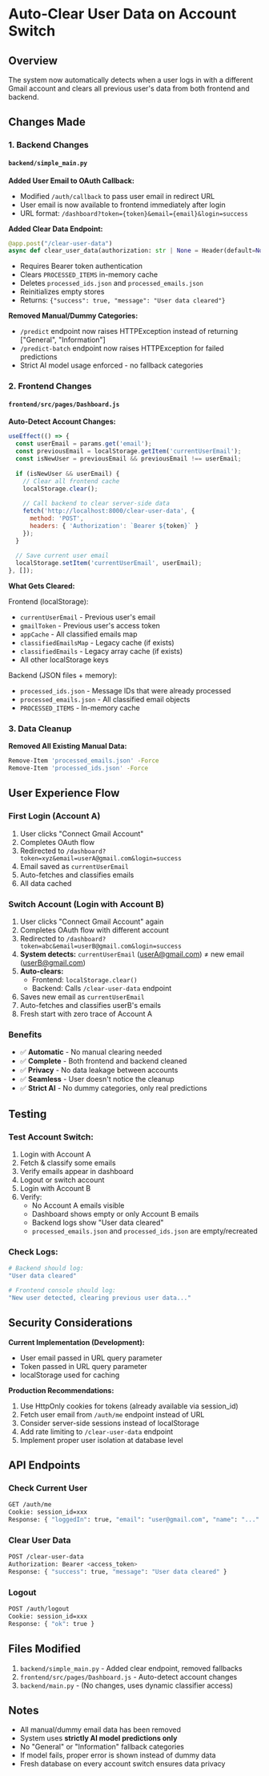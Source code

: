 # Auto-Clear User Data on Account Switch

## Overview
The system now automatically detects when a user logs in with a different Gmail account and clears all previous user's data from both frontend and backend.

## Changes Made

### 1. Backend Changes

#### `backend/simple_main.py`

**Added User Email to OAuth Callback:**
- Modified `/auth/callback` to pass user email in redirect URL
- User email is now available to frontend immediately after login
- URL format: `/dashboard?token={token}&email={email}&login=success`

**Added Clear Data Endpoint:**
```python
@app.post("/clear-user-data")
async def clear_user_data(authorization: str | None = Header(default=None))
```
- Requires Bearer token authentication
- Clears `PROCESSED_ITEMS` in-memory cache
- Deletes `processed_ids.json` and `processed_emails.json`
- Reinitializes empty stores
- Returns: `{"success": true, "message": "User data cleared"}`

**Removed Manual/Dummy Categories:**
- `/predict` endpoint now raises HTTPException instead of returning ["General", "Information"]
- `/predict-batch` endpoint now raises HTTPException for failed predictions
- Strict AI model usage enforced - no fallback categories

### 2. Frontend Changes

#### `frontend/src/pages/Dashboard.js`

**Auto-Detect Account Changes:**
```javascript
useEffect(() => {
  const userEmail = params.get('email');
  const previousEmail = localStorage.getItem('currentUserEmail');
  const isNewUser = previousEmail && previousEmail !== userEmail;
  
  if (isNewUser && userEmail) {
    // Clear all frontend cache
    localStorage.clear();
    
    // Call backend to clear server-side data
    fetch('http://localhost:8000/clear-user-data', {
      method: 'POST',
      headers: { 'Authorization': `Bearer ${token}` }
    });
  }
  
  // Save current user email
  localStorage.setItem('currentUserEmail', userEmail);
}, []);
```

**What Gets Cleared:**

Frontend (localStorage):
- `currentUserEmail` - Previous user's email
- `gmailToken` - Previous user's access token
- `appCache` - All classified emails map
- `classifiedEmailsMap` - Legacy cache (if exists)
- `classifiedEmails` - Legacy array cache (if exists)
- All other localStorage keys

Backend (JSON files + memory):
- `processed_ids.json` - Message IDs that were already processed
- `processed_emails.json` - All classified email objects
- `PROCESSED_ITEMS` - In-memory cache

### 3. Data Cleanup

**Removed All Existing Manual Data:**
```bash
Remove-Item 'processed_emails.json' -Force
Remove-Item 'processed_ids.json' -Force
```

## User Experience Flow

### First Login (Account A)
1. User clicks "Connect Gmail Account"
2. Completes OAuth flow
3. Redirected to `/dashboard?token=xyz&email=userA@gmail.com&login=success`
4. Email saved as `currentUserEmail`
5. Auto-fetches and classifies emails
6. All data cached

### Switch Account (Login with Account B)
1. User clicks "Connect Gmail Account" again
2. Completes OAuth flow with different account
3. Redirected to `/dashboard?token=abc&email=userB@gmail.com&login=success`
4. **System detects:** `currentUserEmail` (userA@gmail.com) ≠ new email (userB@gmail.com)
5. **Auto-clears:**
   - Frontend: `localStorage.clear()`
   - Backend: Calls `/clear-user-data` endpoint
6. Saves new email as `currentUserEmail`
7. Auto-fetches and classifies userB's emails
8. Fresh start with zero trace of Account A

### Benefits
- ✅ **Automatic** - No manual clearing needed
- ✅ **Complete** - Both frontend and backend cleaned
- ✅ **Privacy** - No data leakage between accounts
- ✅ **Seamless** - User doesn't notice the cleanup
- ✅ **Strict AI** - No dummy categories, only real predictions

## Testing

### Test Account Switch:
1. Login with Account A
2. Fetch & classify some emails
3. Verify emails appear in dashboard
4. Logout or switch account
5. Login with Account B
6. Verify:
   - No Account A emails visible
   - Dashboard shows empty or only Account B emails
   - Backend logs show "User data cleared"
   - `processed_emails.json` and `processed_ids.json` are empty/recreated

### Check Logs:
```bash
# Backend should log:
"User data cleared"

# Frontend console should log:
"New user detected, clearing previous user data..."
```

## Security Considerations

**Current Implementation (Development):**
- User email passed in URL query parameter
- Token passed in URL query parameter
- localStorage used for caching

**Production Recommendations:**
1. Use HttpOnly cookies for tokens (already available via session_id)
2. Fetch user email from `/auth/me` endpoint instead of URL
3. Consider server-side sessions instead of localStorage
4. Add rate limiting to `/clear-user-data` endpoint
5. Implement proper user isolation at database level

## API Endpoints

### Check Current User
```bash
GET /auth/me
Cookie: session_id=xxx
Response: { "loggedIn": true, "email": "user@gmail.com", "name": "..." }
```

### Clear User Data
```bash
POST /clear-user-data
Authorization: Bearer <access_token>
Response: { "success": true, "message": "User data cleared" }
```

### Logout
```bash
POST /auth/logout
Cookie: session_id=xxx
Response: { "ok": true }
```

## Files Modified
1. `backend/simple_main.py` - Added clear endpoint, removed fallbacks
2. `frontend/src/pages/Dashboard.js` - Auto-detect account changes
3. `backend/main.py` - (No changes, uses dynamic classifier access)

## Notes
- All manual/dummy email data has been removed
- System uses **strictly AI model predictions only**
- No "General" or "Information" fallback categories
- If model fails, proper error is shown instead of dummy data
- Fresh database on every account switch ensures data privacy
